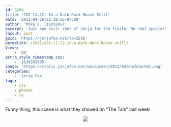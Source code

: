 ```yaml
---
id: 3298
title: 'CSI 11.22: In a Dark Dark House Still'
date: '2011-04-26T22:18:56-07:00'
author: 'Mika E. (Ipstenu)'
excerpt: 'Just one still shot of Jorja for the finale. No real spoilers.'
layout: post
guid: 'https://jorjafox.net/?p=3298'
permalink: /2011/csi-11-22-in-a-dark-dark-house-still/
Views:
    - '20'
astra_style_timestamp_css:
    - '1634355805'
image: 'https://static.jorjafox.net/wordpress/2011/04/darkdark01.png'
categories:
    - 'Jorja Fox'
tags:
    - csi
    - photos
    - tv
---
```


Funny thing, this scene is what they showed on "The Talk" last week!

<center><a href="https://jorjafox.net/gallery/tv/csi/pub/s11/stills/1122-darkdark_001.jpg"><img src="https://jorjafox.net/gallery/cache/tv/csi/pub/s11/stills/1122-darkdark_001_595.jpg" /></a></center>